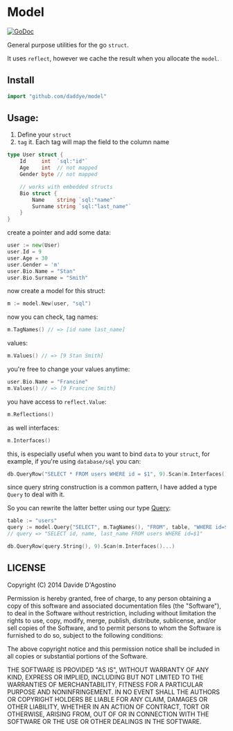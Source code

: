 # Model

[![GoDoc](https://godoc.org/github.com/DAddYE/model?status.svg)](https://godoc.org/github.com/DAddYE/model)

General purpose utilities for the go `struct`.

It uses `reflect`, however we cache the result when you allocate the `model`.

## Install

```go
import "github.com/daddye/model"
```

## Usage:

1. Define your `struct`
2. `tag` it. Each tag will map the field to the column name

```go
type User struct {
	Id     int  `sql:"id"`
	Age    int  // not mapped
	Gender byte // not mapped

	// works with embedded structs
	Bio struct {
		Name    string `sql:"name"`
		Surname string `sql:"last_name"`
	}
}
```

create a pointer and add some data:

```go
user := new(User)
user.Id = 9
user.Age = 30
user.Gender = 'm'
user.Bio.Name = "Stan"
user.Bio.Surname = "Smith"
```

now create a model for this struct:

```go
m := model.New(user, "sql")
```

now you can check, tag names:

```go
m.TagNames() // => [id name last_name]
```

values:

```go
m.Values() // => [9 Stan Smith]
```

you're free to change your values anytime:

```go
user.Bio.Name = "Francine"
m.Values() // => [9 Francine Smith]
```

you have access to `reflect.Value`:

```go
m.Reflections()
```

as well interfaces:

```go
m.Interfaces()
```

this, is especially useful when you want to bind `data` to your `struct`, for example, if you're
using `database/sql` you can:

```go
db.QueryRow("SELECT * FROM users WHERE id = $1", 9).Scan(m.Interfaces()...)
```

since query string construction is a common pattern, I have added a type `Query` to deal with it.

So you can rewrite the latter better using our type
[Query](https://godoc.org/github.com/DAddYE/model#Query):

```go
table := "users"
query := model.Query{"SELECT", m.TagNames(), "FROM", table, "WHERE id=$1"}
// query => "SELECT id, name, last_name FROM users WHERE id=$1"

db.QueryRow(query.String(), 9).Scan(m.Interfaces()...)
```

## LICENSE

Copyright (C) 2014 Davide D'Agostino

Permission is hereby granted, free of charge, to any person obtaining a copy of this software and
associated documentation files (the "Software"), to deal in the Software without restriction,
including without limitation the rights to use, copy, modify, merge, publish, distribute,
sublicense, and/or sell copies of the Software, and to permit persons to whom the Software is
furnished to do so, subject to the following conditions:

The above copyright notice and this permission notice shall be included in all copies or substantial
portions of the Software.

THE SOFTWARE IS PROVIDED "AS IS", WITHOUT WARRANTY OF ANY KIND, EXPRESS OR IMPLIED, INCLUDING BUT
NOT LIMITED TO THE WARRANTIES OF MERCHANTABILITY, FITNESS FOR A PARTICULAR PURPOSE AND
NONINFRINGEMENT. IN NO EVENT SHALL THE AUTHORS OR COPYRIGHT HOLDERS BE LIABLE FOR ANY CLAIM, DAMAGES
OR OTHER LIABILITY, WHETHER IN AN ACTION OF CONTRACT, TORT OR OTHERWISE, ARISING FROM, OUT OF OR IN
CONNECTION WITH THE SOFTWARE OR THE USE OR OTHER DEALINGS IN THE SOFTWARE.
